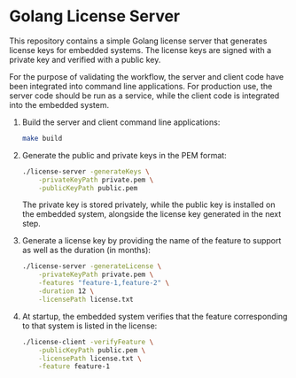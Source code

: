 # Golang License Server

This repository contains a simple Golang license server that generates license keys for embedded systems. The license keys are signed with a private key and verified with a public key.

For the purpose of validating the workflow, the server and client code have been integrated into command line applications. For production use, the server code should be run as a service, while the client code is integrated into the embedded system.

1. Build the server and client command line applications:

    ```bash
    make build
    ```

1. Generate the public and private keys in the PEM format:

    ```bash
    ./license-server -generateKeys \
        -privateKeyPath private.pem \
        -publicKeyPath public.pem
    ```

    The private key is stored privately, while the public key is installed on the embedded system, alongside the license key generated in the next step.

2. Generate a license key by providing the name of the feature to support as well as the duration (in months):

    ```bash
    ./license-server -generateLicense \
        -privateKeyPath private.pem \
        -features "feature-1,feature-2" \
        -duration 12 \
        -licensePath license.txt
    ```

3. At startup, the embedded system verifies that the feature corresponding to that system is listed in the license:

    ```bash
    ./license-client -verifyFeature \
        -publicKeyPath public.pem \
        -licensePath license.txt \
        -feature feature-1
    ```
